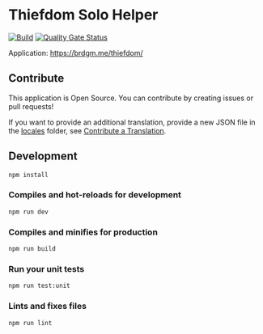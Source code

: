 #  Thiefdom Solo Helper

[![Build](https://github.com/brdgm/thiefdom-solo-helper/workflows/Build/badge.svg?branch=develop)](https://github.com/brdgm/thiefdom-solo-helper/actions?query=workflow%3ABuild+branch%3Adevelop)
[![Quality Gate Status](https://sonarcloud.io/api/project_badges/measure?project=brdgm_thiefdom-solo-helper&metric=alert_status)](https://sonarcloud.io/summary/new_code?id=brdgm_thiefdom-solo-helper)


Application: https://brdgm.me/thiefdom/


## Contribute

This application is Open Source. You can contribute by creating issues or pull requests!

If you want to provide an additional translation, provide a new JSON file in the [locales](https://github.com/brdgm/thiefdom-solo-helper/tree/develop/src/locales) folder, see [Contribute a Translation](https://github.com/brdgm/brdgm.github.io/wiki/Contribute-a-Translation).


## Development
```
npm install
```

### Compiles and hot-reloads for development
```
npm run dev
```

### Compiles and minifies for production
```
npm run build
```

### Run your unit tests
```
npm run test:unit
```

### Lints and fixes files
```
npm run lint
```
